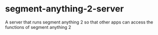 # segment-anything-2-server
A server that runs segment anything 2 so that other apps can access the functions of segment anything 2
